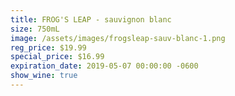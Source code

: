 ```yaml
---
title: FROG'S LEAP - sauvignon blanc
size: 750mL
image: /assets/images/frogsleap-sauv-blanc-1.png
reg_price: $19.99
special_price: $16.99
expiration_date: 2019-05-07 00:00:00 -0600
show_wine: true
---
```


